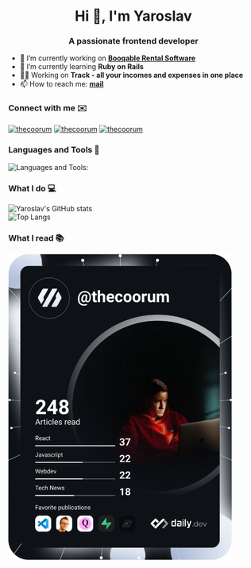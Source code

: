 <h1 align="center">Hi 👋, I'm Yaroslav</h1>
<h3 align="center">A passionate frontend developer</h3>

- 🔭 I’m currently working on **[Booqable Rental Software](https://booqable.com)**
- 🌱 I’m currently learning **Ruby on Rails**
- 👨‍💻 Working on **Track - all your incomes and expenses in one place**
- 📫 How to reach me: **[mail](mailto:coorum.y@gmail.com)**

### Connect with me ✉️
<a href="https://twitter.com/thecoorum" target="blank"><img align="center" src="https://raw.githubusercontent.com/rahuldkjain/github-profile-readme-generator/master/src/images/icons/Social/twitter.svg" alt="thecoorum" height="30" width="40" /></a>
<a href="https://linkedin.com/in/thecoorum" target="blank"><img align="center" src="https://raw.githubusercontent.com/rahuldkjain/github-profile-readme-generator/master/src/images/icons/Social/linked-in-alt.svg" alt="thecoorum" height="30" width="40" /></a>
<a href="https://instagram.com/thecoorum" target="blank"><img align="center" src="https://raw.githubusercontent.com/rahuldkjain/github-profile-readme-generator/master/src/images/icons/Social/instagram.svg" alt="thecoorum" height="30" width="40" /></a>

### Languages and Tools 🔧
![Languages and Tools:](https://skillicons.dev/icons?i=html,css,js,ruby,react,rails,firebase,gatsby,sass,styledcomponents,bootstrap)

### What I do 💻
![Yaroslav's GitHub stats](https://github-readme-stats.vercel.app/api?username=thecoorum&count_private=true&include_all_commits=true)<br />
![Top Langs](https://github-readme-stats.vercel.app/api/top-langs/?username=thecoorum)

### What I read 📚
<img
  src="./devcard.svg"
  alt="devcard"
  width="450"
/>
